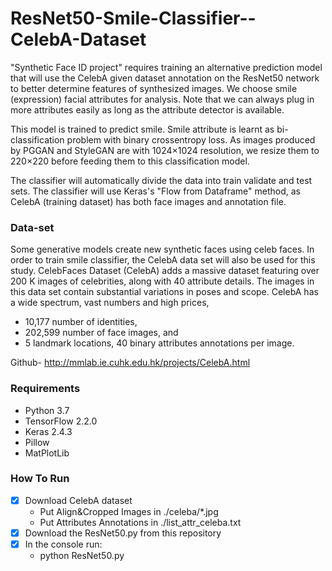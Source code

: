 # ResNet50-Smile-Classifier--CelebA-Dataset

"Synthetic Face ID project" requires training an alternative prediction model that will use the CelebA given
dataset annotation on the ResNet50 network to better determine features of synthesized images. We choose smile (expression) facial attributes for analysis. Note that we can always plug in more attributes easily as long as the attribute detector is available.

This model is trained to predict smile. Smile attribute is learnt as bi-classification problem with binary crossentropy loss. As images produced by PGGAN and StyleGAN are with 1024×1024 resolution, we resize them to 220×220 before feeding them to this classification model.

The classifier will automatically divide the data into train validate and test sets. The classifier will use Keras's "Flow from Dataframe" method, as CelebA (training dataset) has both face images and annotation file.  

### Data-set
Some generative models create new synthetic faces using celeb faces. In order to train smile classifier, the CelebA data set will also be used for this study. CelebFaces Dataset (CelebA) adds a massive dataset featuring over 200 K images of celebrities, along with 40 attribute details. The images in this data set contain substantial variations in poses and scope. CelebA has a wide spectrum, vast numbers and high prices,
* 10,177 number of identities,
* 202,599 number of face images, and
* 5 landmark locations, 40 binary attributes annotations per image.


Github- http://mmlab.ie.cuhk.edu.hk/projects/CelebA.html

### Requirements 
* Python 3.7
* TensorFlow 2.2.0
* Keras 2.4.3
* Pillow
* MatPlotLib


### How To Run
- [x] Download CelebA dataset
     * Put Align&Cropped Images in ./celeba/*.jpg
     * Put Attributes Annotations in ./list_attr_celeba.txt
- [x] Download the ResNet50.py from this repository
- [x] In the console run:
     * python ResNet50.py
